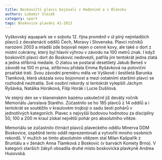 ```yaml
---
title: Boskovičtí plavci bojovali v Hodoníně a v Blansku
authors: Lubomír Slezák
category: sport
tags: Boskovice plavání 41-2013
---
```


Vyškovský aquapark se v sobotu 12. října proměnil v úl plný nejmladších plavců z devatenácti oddílů Čech, Moravy i Slovenska. Plavci ročníků narození 2003 a mladší zde bojovali nejen o cenné kovy, ale také o dort z místní cukrárny, který byl hlavní výhrou v závodu na 100 metrů znak. I když boskovičtí plavci dort do Boskovic nedovezli, patřila jim tentokrát jedna zlatá a jedna stříbrná medaile. O zlatou se postaral desetiletý Jakub Beneš v závodě na 100 m prsa, stříbrnou přidala Emma Ryšávková na poloviční prsařské trati. Svou závodní premiéru měla ve Vyškově i šestiletá Barunka Tlamková, která ukázala svou bojovnost a mezi ostatními staršími plavci se rozhodně neztratila. Své osobní rekordy si tentokrát vylepšili Jáchym Ryšávka, Natálka Horáková, Filip Horák i Lucie Dušilová.

Ve stejný den se v blanenském bazénu uskutečnil již devátý ročník Memoriálu Jaroslava Starého. Zúčastnilo se ho 185 plavců z 14 oddílů a i tentokrát se soutěžilo v kraulovém trojboji o sadu šesti pohárů v jednotlivých kategoriích. Plavec s nejvyšší bodovou hodnotou za disciplíny 50, 100 a 200 m kraul získal největší pohár pro absolutního vítěze.

Memoriálu se zúčastnilo čtrnáct plavců plaveckého oddílu Minerva DDM Boskovice, úspěšně tento oddíl reprezentovali a vytvořili mnoho osobních rekordů. V mužích se tímto absolutním vítězem stal Milan Kašpařík z Bruntálu a v ženách Anna Tlamková z Boskovic (v barvách Komety Brno). V kategorii starších žákyň obsadila druhé místo boskovická plavkyně Andrea Husovská.